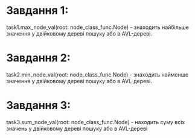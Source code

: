 # Завдання 1:
task1.max_node_val(root: node_class_func.Node) - знаходить найбільше значення у двійковому дереві пошуку або в AVL-дереві.

# Завдання 2:
task2.min_node_val(root: node_class_func.Node) - знаходить найменше значення у двійковому дереві пошуку або в AVL-дереві.

# Завдання 3:
task3.sum_node_val(root: node_class_func.Node) - находить суму всіх значень у двійковому дереві пошуку або в AVL-дереві
